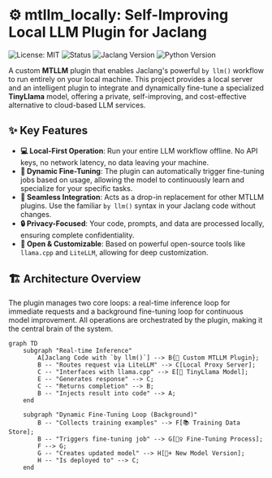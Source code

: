 # ⚙️ mtllm_locally: Self-Improving Local LLM Plugin for Jaclang

![License: MIT](https://img.shields.io/badge/License-MIT-blue.svg)
![Status](https://img.shields.io/badge/status-in%20development-orange)
![Jaclang Version](https://img.shields.io/badge/Jaclang-0.5.1+-brightgreen)
![Python Version](https://img.shields.io/badge/Python-3.10+-blue)

A custom **MTLLM** plugin that enables Jaclang's powerful `by llm()` workflow to run entirely on your local machine. This project provides a local server and an intelligent plugin to integrate and dynamically fine-tune a specialized **TinyLlama** model, offering a private, self-improving, and cost-effective alternative to cloud-based LLM services.

## ✨ Key Features

* **💻 Local-First Operation**: Run your entire LLM workflow offline. No API keys, no network latency, no data leaving your machine.
* **🧠 Dynamic Fine-Tuning**: The plugin can automatically trigger fine-tuning jobs based on usage, allowing the model to continuously learn and specialize for your specific tasks.
* **🔌 Seamless Integration**: Acts as a drop-in replacement for other MTLLM plugins. Use the familiar `by llm()` syntax in your Jaclang code without changes.
* **🔒 Privacy-Focused**: Your code, prompts, and data are processed locally, ensuring complete confidentiality.
* **🔧 Open & Customizable**: Based on powerful open-source tools like `llama.cpp` and `LiteLLM`, allowing for deep customization.

## 🏗️ Architecture Overview

The plugin manages two core loops: a real-time inference loop for immediate requests and a background fine-tuning loop for continuous model improvement. All operations are orchestrated by the plugin, making it the central brain of the system.

```mermaid
graph TD
    subgraph "Real-time Inference"
        A[Jaclang Code with `by llm()`] --> B{🔌 Custom MTLLM Plugin};
        B -- "Routes request via LiteLLM" --> C[Local Proxy Server];
        C -- "Interfaces with llama.cpp" --> E[🧠 TinyLlama Model];
        E -- "Generates response" --> C;
        C -- "Returns completion" --> B;
        B -- "Injects result into code" --> A;
    end

    subgraph "Dynamic Fine-Tuning Loop (Background)"
        B -- "Collects training examples" --> F[📚 Training Data Store];
        B -- "Triggers fine-tuning job" --> G[🏋️‍♀️ Fine-Tuning Process];
        F --> G;
        G -- "Creates updated model" --> H[🧠+ New Model Version];
        H -- "Is deployed to" --> C;
    end
